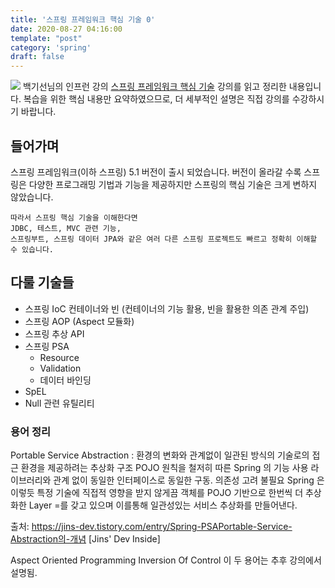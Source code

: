 ```yaml
---
title: '스프링 프레임워크 핵심 기술 0'
date: 2020-08-27 04:16:00
template: "post"
category: 'spring'
draft: false
---
```

![](/images/core0/core0_011725.png)
백기선님의 인프런 강의 [스프링 프레임워크 핵심 기술](https://www.inflearn.com/course/spring-framework_core) 강의를 읽고 정리한 내용입니다.
복습을 위한 핵심 내용만 요약하였으므로, 더 세부적인 설명은 직접 강의를 수강하시기 바랍니다.

## 들어가며

스프링 프레임워크(이하 스프링) 5.1 버전이 출시 되었습니다.
버전이 올라갈 수록 스프링은 다양한
프로그래밍 기법과 기능을 제공하지만 스프링의 핵심 기술은 크게 변하지 않았습니다.

```TEXT
따라서 스프링 핵심 기술을 이해한다면
JDBC, 테스트, MVC 관련 기능,
스프링부트, 스프링 데이터 JPA와 같은 여러 다른 스프링 프로젝트도 빠르고 정확히 이해할 수 있습니다.
```

## 다룰 기술들

- 스프링 IoC 컨테이너와 빈 (컨테이너의 기능 활용, 빈을 활용한 의존 관계 주입)
- 스프링 AOP (Aspect 모듈화)
- 스프링 추상 API
- 스프링 PSA
  - Resource
  - Validation
  - 데이터 바인딩
- SpEL
- Null 관련 유틸리티


### 용어 정리
Portable Service Abstraction : 
환경의 변화와 관계없이 일관된 방식의 기술로의 접근 환경을 제공하려는 추상화 구조
POJO 원칙을 철저히 따른 Spring 의 기능
사용 라이브러리와 관계 없이 동일한 인터페이스로 동일한 구동. 의존성 고려 불필요 
Spring 은 이렇듯 특정 기술에 직접적 영향을 받지 않게끔 객체를 POJO 기반으로 
한번씩 더 추상화한 Layer =를 갖고 있으며 이를통해 일관성있는 서비스 추상화를 만들어낸다.

출처: https://jins-dev.tistory.com/entry/Spring-PSAPortable-Service-Abstraction의-개념 [Jins' Dev Inside]

Aspect Oriented Programming
Inversion Of Control
이 두 용어는 추후 강의에서 설명됨.